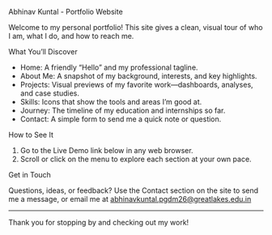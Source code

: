  Abhinav Kuntal - Portfolio Website

Welcome to my personal portfolio! This site gives a clean, visual tour of who I am, what I do, and how to reach me.

 What You’ll Discover

- Home: A friendly “Hello” and my professional tagline.  
- About Me: A snapshot of my background, interests, and key highlights.  
- Projects: Visual previews of my favorite work—dashboards, analyses, and case studies.  
- Skills: Icons that show the tools and areas I’m good at.  
- Journey: The timeline of my education and internships so far.  
- Contact: A simple form to send me a quick note or question.

 How to See It

1. Go to the Live Demo link below in any web browser.  
2. Scroll or click on the menu to explore each section at your own pace.


 Get in Touch

Questions, ideas, or feedback? Use the Contact section on the site to send me a message, or email me at abhinavkuntal.pgdm26@greatlakes.edu.in


---

Thank you for stopping by and checking out my work!
